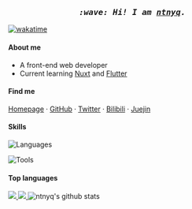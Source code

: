 <h3 align="center">
  <i>
    <samp>
      :wave: Hi! I am <a href="https://ntnyq.com" target="_blank"><ins>ntnyq</ins></a>.
    </samp>
  </i>
</h3>

[![wakatime](https://wakatime.com/badge/user/79d45fbd-b519-4968-925f-64dbdf0f5186.svg)](https://wakatime.com/@79d45fbd-b519-4968-925f-64dbdf0f5186)

#### About me

- A front-end web developer
- Current learning [Nuxt](https://nuxt.com/) and [Flutter](https://flutter.dev)

#### Find me

[Homepage](https://ntnyq.com) · [GitHub](https://github.com/ntnyq) · [Twitter](https://twitter.com/ntnyq) · [Bilibili](https://space.bilibili.com/40199161) · [Juejin](https://juejin.cn/user/1591748566717591)

#### Skills

![Languages](https://skillicons.dev/icons?i=html,css,js,ts,sass,vue,nuxt,jquery,md,regex,flutter,pug&theme=light)

![Tools](https://skillicons.dev/icons?i=dart,vscode,nodejs,vite,webpack,rollupjs,gulp,jest,vercel,github,bash,git&theme=light)

#### Top languages

<a href="https://github.com/surmon-china/README.md/tree/main/templates/github-top-languages#gh-dark-mode-only">
  <img src="https://readme.app.surmon.me/api/render?template_id=github-top-languages&props.username=ntnyq&props.theme=dark&props.background=transparent&props.count=12&props.columns=4&props.columnGap=66&props.legendSize=6&svg.width=846&svg.height=188">
</a>
<a href="https://github.com/surmon-china/README.md/tree/main/templates/github-top-languages#gh-light-mode-only">
  <img src="https://readme.app.surmon.me/api/render?template_id=github-top-languages&props.username=ntnyq&props.background=transparent&props.count=12&props.columns=4&props.columnGap=66&props.legendSize=6&svg.width=846&svg.height=188">
</a>

<img src="https://github-readme-stats.vercel.app/api?username=ntnyq&show_icons=true&theme=vue&include_all_commits=true&count_private=true" alt="ntnyq's github stats" >
